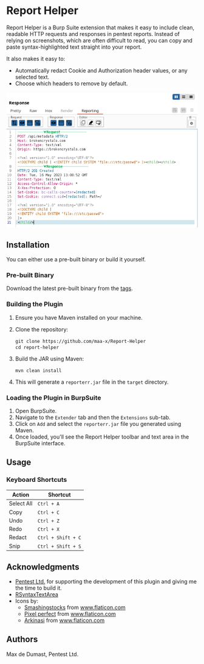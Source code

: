 # Report Helper

Report Helper is a Burp Suite extension that makes it easy to include clean, readable HTTP requests and responses in pentest reports.
Instead of relying on screenshots, which are often difficult to read, you can copy and paste syntax-highlighted text straight into your report.

It also makes it easy to:
- Automatically redact Cookie and Authorization header values, or any selected text.
- Choose which headers to remove by default.

![Burp Suite view](.screenshots/burp_view.png)

## Installation

You can either use a pre-built binary or build it yourself.

### Pre-built Binary

Download the latest pre-built binary from the [tags](https://github.com/maa-x/Report-Helper/releases).

### Building the Plugin

1. Ensure you have Maven installed on your machine.
   
2. Clone the repository:
   ```
   git clone https://github.com/maa-x/Report-Helper
   cd report-helper
   ```

3. Build the JAR using Maven:
   ```
   mvn clean install
   ```

4. This will generate a `reporterr.jar` file in the `target` directory.

### Loading the Plugin in BurpSuite

1. Open BurpSuite.
2. Navigate to the `Extender` tab and then the `Extensions` sub-tab.
3. Click on `Add` and select the `reporterr.jar` file you generated using Maven.
4. Once loaded, you'll see the Report Helper toolbar and text area in the BurpSuite interface.

## Usage

### Keyboard Shortcuts

| Action                                    | Shortcut          |
|-------------------------------------------|-------------------|
| Select All                                | `Ctrl + A`        |
| Copy                                      | `Ctrl + C`        |
| Undo                                      | `Ctrl + Z`        |
| Redo                                      | `Ctrl + X`        |
| Redact                                    | `Ctrl + Shift + C`|
| Snip                                      | `Ctrl + Shift + S`|

## Acknowledgments

- [Pentest Ltd.](https://pentest.co.uk/) for supporting the development of this plugin and giving me the time to build it.
- [RSyntaxTextArea](https://github.com/bobbylight/RSyntaxTextArea)
- Icons by:
   - [Smashingstocks](https://www.flaticon.com/authors/smashingstocks) from www.flaticon.com
   - [Pixel perfect](https://www.flaticon.com/authors/pixel-perfect) from www.flaticon.com
   - [Arkinasi](https://www.flaticon.com/authors/arkinasi) from www.flaticon.com

## Authors

Max de Dumast, Pentest Ltd.
